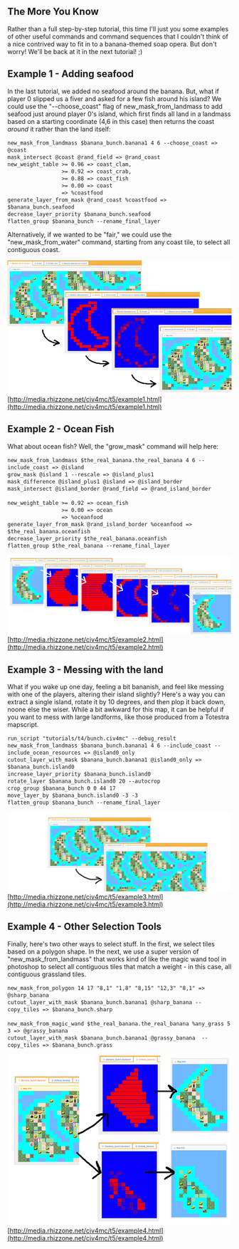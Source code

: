 ## The More You Know

Rather than a full step-by-step tutorial, this time I'll just you some examples of other useful commands and command sequences that I couldn't think of a nice contrived way to fit in to a banana-themed soap opera. But don't worry! We'll be back at it in the next tutorial! ;)


## Example 1 - Adding seafood

In the last tutorial, we added no seafood around the banana. But, what if player 0 slipped us a fiver and asked for a few fish around his island? We could use the "--choose_coast" flag of new_mask_from_landmass to add seafood just around player 0's island, which first finds all land in a landmass based on a starting coordinate (4,6 in this case) then returns the coast *around* it rather than the land itself:
    
    new_mask_from_landmass $banana_bunch.banana1 4 6 --choose_coast => @coast 
    mask_intersect @coast @rand_field => @rand_coast
    new_weight_table >= 0.96 => coast_clam,
                     >= 0.92 => coast_crab,
                     >= 0.88 => coast_fish
                     >= 0.00 => coast
                     => %coastfood
    generate_layer_from_mask @rand_coast %coastfood => $banana_bunch.seafood
    decrease_layer_priority $banana_bunch.seafood
    flatten_group $banana_bunch --rename_final_layer
    
Alternatively, if we wanted to be "fair," we could use the "new_mask_from_water" command, starting from any coast tile, to select all contiguous coast.
    
![ex1](t5/ex1.png)
[http://media.rhizzone.net/civ4mc/t5/example1.html](http://media.rhizzone.net/civ4mc/t5/example1.html)

## Example 2 - Ocean Fish

What about ocean fish? Well, the "grow_mask" command will help here:

    new_mask_from_landmass $the_real_banana.the_real_banana 4 6 --include_coast => @island
    grow_mask @island 1 --rescale => @island_plus1 
    mask_difference @island_plus1 @island => @island_border
    mask_intersect @island_border @rand_field => @rand_island_border

    new_weight_table >= 0.92 => ocean_fish
                     >= 0.00 => ocean
                     => %oceanfood
    generate_layer_from_mask @rand_island_border %oceanfood => $the_real_banana.oceanfish
    decrease_layer_priority $the_real_banana.oceanfish
    flatten_group $the_real_banana --rename_final_layer
    
![ex2](t5/ex2.png)
[http://media.rhizzone.net/civ4mc/t5/example2.html](http://media.rhizzone.net/civ4mc/t5/example2.html)

## Example 3 - Messing with the land

What if you wake up one day, feeling a bit bananish, and feel like messing with one of the players, altering their island slightly? Here's a way you can extract a single island, rotate it by 10 degrees, and then plop it back down, noone else the wiser. While a bit awkward for this map, it can be helpful if you want to mess with large landforms, like those produced from a Totestra mapscript.
    
    run_script "tutorials/t4/bunch.civ4mc" --debug_result
    new_mask_from_landmass $banana_bunch.banana1 4 6 --include_coast --include_ocean_resources => @island0_only
    cutout_layer_with_mask $banana_bunch.banana1 @island0_only => $banana_bunch.island0
    increase_layer_priority $banana_bunch.island0
    rotate_layer $banana_bunch.island0 20 --autocrop
    crop_group $banana_bunch 0 0 44 17
    move_layer_by $banana_bunch.island0 -3 -3
    flatten_group $banana_bunch --rename_final_layer
    
![ex3](t5/ex3.png)
[http://media.rhizzone.net/civ4mc/t5/example3.html](http://media.rhizzone.net/civ4mc/t5/example3.html)
    
## Example 4 - Other Selection Tools
    
Finally, here's two other ways to select stuff. In the first, we select tiles based on a polygon shape. In the next, we use a super version of "new_mask_from_landmass" that works kind of like the magic wand tool in photoshop to select all contiguous tiles that match a weight - in this case, all contiguous grassland tiles.
    
    new_mask_from_polygon 14 17 "8,1" "1,8" "8,15" "12,3" "8,1" => @sharp_banana
    cutout_layer_with_mask $banana_bunch.banana1 @sharp_banana --copy_tiles => $banana_bunch.sharp

    new_mask_from_magic_wand $the_real_banana.the_real_banana %any_grass 5 3 => @grassy_banana
    cutout_layer_with_mask $banana_bunch.banana1 @grassy_banana  --copy_tiles => $banana_bunch.grass

![ex4](t5/ex4.png)
[http://media.rhizzone.net/civ4mc/t5/example4.html](http://media.rhizzone.net/civ4mc/t5/example4.html)